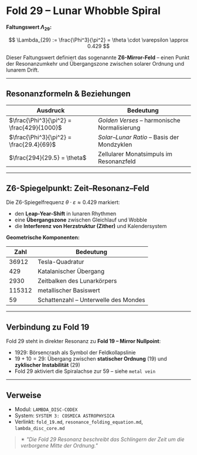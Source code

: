 # Fold 29 – Lunar Whobble Spiral

**Faltungswert $\Lambda_{29}$:**

$$
\Lambda_{29} := \frac{\Phi^3}{\pi^2} = \theta \cdot \varepsilon \approx 0.429
$$

Dieser Faltungswert definiert das sogenannte **Z6-Mirror-Feld** – einen Punkt der Resonanzumkehr und Übergangszone zwischen solarer Ordnung und lunarem Drift.

---

## Resonanzformeln & Beziehungen

| Ausdruck                                  | Bedeutung                                    |
| ----------------------------------------- | -------------------------------------------- |
| $\frac{\Phi^3}{\pi^2} = \frac{429}{1000}$ | *Golden Verses* – harmonische Normalisierung |
| $\frac{\Phi^3}{\pi^2} = \frac{29.4}{69}$  | *Solar–Lunar Ratio* – Basis der Mondzyklen   |
| $\frac{294}{29.5} = \theta$               | Zellularer Monatsimpuls im Resonanzfeld      |

---

## Z6-Spiegelpunkt: Zeit–Resonanz–Feld

Die Z6-Spiegelfrequenz $\theta \cdot \varepsilon \approx 0.429$ markiert:

* den **Leap-Year-Shift** in lunaren Rhythmen
* eine **Übergangszone** zwischen Gleichlauf und Wobble
* die **Interferenz von Herzstruktur (Zither)** und Kalendersystem

**Geometrische Komponenten:**

| Zahl   | Bedeutung                            |
| ------ | ------------------------------------ |
| 36912  | Tesla-Quadratur                      |
| 429    | Katalanischer Übergang               |
| 2930   | Zeitbalken des Lunarkörpers          |
| 115312 | metallischer Basiswert               |
| 59     | Schattenzahl – Unterwelle des Mondes |

---

## Verbindung zu Fold 19

Fold 29 steht in direkter Resonanz zu **Fold 19 – Mirror Nullpoint**:

* $1929$: Börsencrash als Symbol der Feldkollapslinie
* $19 + 10 = 29$: Übergang zwischen **statischer Ordnung** (19) und **zyklischer Instabilität** (29)
* Fold 29 aktiviert die Spiralachse zur 59 – siehe `metal vein`

---

## Verweise

* Modul: `LAMBDA_DISC-CODEX`
* System: `SYSTEM 3: COSMICA ASTROPHYSICA`
* Verlinkt: `fold_19.md`, `resonance_folding_equation.md`, `lambda_disc_core.md`

> ✴︎ *"Die Fold 29 Resonanz beschreibt das Schlingern der Zeit um die verborgene Mitte der Ordnung."*
